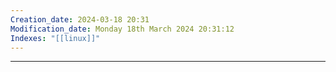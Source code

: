 ```yaml
---
Creation_date: 2024-03-18 20:31
Modification_date: Monday 18th March 2024 20:31:12
Indexes: "[[linux]]"
---
```


----














